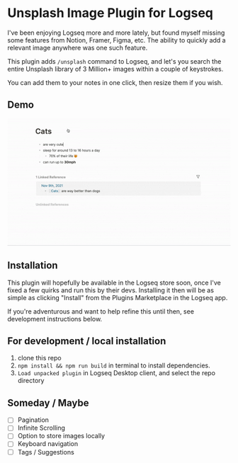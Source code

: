 # Unsplash Image Plugin for Logseq

I've been enjoying Logseq more and more lately, but found myself missing some features from Notion, Framer, Figma, etc. The ability to quickly add a relevant image anywhere was one such feature.

This plugin adds `/unsplash` command to Logseq, and let's you search the entire Unsplash library of 3 Million+ images within a couple of keystrokes.

You can add them to your notes in one click, then resize them if you wish.

## Demo

![demo](./demo.gif)

## Installation

This plugin will hopefully be available in the Logseq store soon, once I've fixed a few quirks and run this by their devs. Installing it then will be as simple as clicking "Install" from the Plugins Marketplace in the Logseq app.

If you're adventurous and want to help refine this until then, see development instructions below.

## For development / local installation

1. clone this repo
2. `npm install && npm run build` in terminal to install dependencies.
3. `Load unpacked plugin` in Logseq Desktop client, and select the repo directory

## Someday / Maybe

-   [ ] Pagination
-   [ ] Infinite Scrolling
-   [ ] Option to store images locally
-   [ ] Keyboard navigation
-   [ ] Tags / Suggestions
